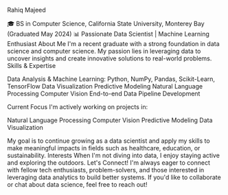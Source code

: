 Rahiq Majeed

🎓 BS in Computer Science, California State University, Monterey Bay (Graduated May 2024)
📊 Passionate Data Scientist | Machine Learning Enthusiast
About Me
I'm a recent graduate with a strong foundation in data science and computer science. My passion lies in leveraging data to uncover insights and create innovative solutions to real-world problems.
Skills & Expertise

Data Analysis & Machine Learning: Python, NumPy, Pandas, Scikit-Learn, TensorFlow
Data Visualization
Predictive Modeling
Natural Language Processing
Computer Vision
End-to-end Data Pipeline Development

Current Focus
I'm actively working on projects in:

Natural Language Processing
Computer Vision
Predictive Modeling
Data Visualization

My goal is to continue growing as a data scientist and apply my skills to make meaningful impacts in fields such as healthcare, education, or sustainability.
Interests
When I'm not diving into data, I enjoy staying active and exploring the outdoors.
Let's Connect!
I'm always eager to connect with fellow tech enthusiasts, problem-solvers, and those interested in leveraging data analytics to build better systems. If you'd like to collaborate or chat about data science, feel free to reach out!

